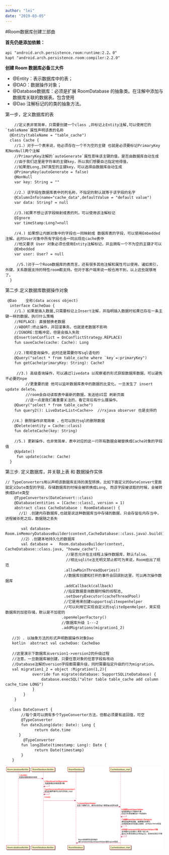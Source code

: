 ```yaml
---
author: "lei"
date: "2019-03-05"
---
```


#Room数据库创建三部曲

**首先仍是添加依赖：**

	api "android.arch.persistence.room:runtime:2.2。0"
	kapt "android.arch.persistence.room:compiler:2.2.0" 

**创建 Room 数据库必备三大件**

- @Entity：表示数据库中的表；
- @DAO：数据操作对象；
- @Database数据库：必须是扩展 RoomDatabase 的抽象类。在注解中添加与数据库关联的数据表。包含使用
-  @Dao 注解标记的的类的抽象方法。


第一步，定义数据库的表

		//定义表非常简单，只需要创建一个class ,并标记上Entity注解,可以使用它的`tableName`属性声明该表的名称
	  @Entity(tableName = "table_cache")
	  class Cache {
	    //1.）对于一个表来说，他必须存在一个不为空的主键 也就是必须要标记PrimaryKey和NonNull两个注解
	    //PrimaryKey注解的`autoGenerate`属性意味该主键的值，是否由数据库自动生成
	    //由于我们这里是字符串的主键key，所以我们想要自己指定他得值，
	    //如果是Long,INT类型的主键key，可以选择由数据库自动生成
	    @PrimaryKey(autoGenerate = false) 
	    @NonNull
	    var key: String = ""
	    
	    //2.）该字段在数据库表中的列名称，不指定的默认就等于该字段的名字
	    @ColumnInfo(name="cache_data",defaultValue = "default value")
	    var data: String? = null
	    
	    //3.)如果不想让该字段映射成表的列，可以使用该注解标记
	    @Ignore
	    var timeStamp:Long?=null
	    
	    //4.) 如果想让内嵌对象中的字段也一同映射成 数据库表的字段，可以使用Embedded注解。此时User对象中所有字段也会一同出现在cache表中
	    //他又要求 User 对象必须也使用Entity注解标记，并且拥有一个不为空的主键才可以   
	    @Embedded
	    var user: User? = null
	    
	     //5.)对于一个Room数据库的表而言，还有很多其他注解和属性可以使用，诸如索引，外键，关系数据支持的特性room都支持。但对于客户端来说一般也用不到，以上这些就够用了。
	  }

第二步.定义数据库数据操作对象

	 @Dao    全称(data access object)
	  interface CacheDao {
	    //1.）如果是插入数据,只需要标记上Insert注解，并指明插入数据时如果已存在一条主键一样的数据，执行什么策略
	    //REPLACE: 直接替换老数据
	    //ABORT:终止操作，并回滚事务，也就是老数据不影响
	    //IGNORE:忽略冲突，但是会插入失败
	    @Insert(onConflict = OnConflictStrategy.REPLACE)
	    fun saveCache(cache: Cache): Long
	    
	    //2.)常规查询操作，此时还是需要你写sql语句的
	    @Query("select * from table_cache where `key`=:primaryKey")
	    fun getCache(primaryKey: String): Cache?  
	   
	     //3.) 高级查询操作，可以通过livedata 以观察者的形式获取数据库数据，可以避免不必要的npe
	         //更重要的是 他可以监听数据库表中的数据的比变化。一旦发生了 insert update delete。
	         //room会自动读取表中最新的数据，发送给UI层 刷新页面
	         //这一点是我们着重要关注的，看它背后有什么骚操作。
	    @Query("select * from table_cache")
	    fun query2(): LiveData<List<Cache>>  //rxjava observer 也是支持的
	
	   //4.）删除操作非常简单 ，也可以执行sql的删除数据
	    @Delete(entity = Cache::class)
	    fun deleteCache(key: String)
	
	    //5.) 更新操作，也非常简单，表中对应的这一行所有数据会被替换成Cache对象的字段值
	    @Update()
	     fun update(cache: Cache)
	  }

第三步. 定义数据库，并关联上表 和 数据操作实体

	// TypeConverters用以声明该数据库支持的类型转换，比如下面定义的DateConvert里面就定义Date类型的字段，存储数据库的时候会被转换成Long, 而该字段被读取的时候，会被转换成Date类型
	    @TypeConverters(DateConvert::class) 
	    @Database(entities = [Cache::class], version = 1)
	    abstract class CacheDatabase : RoomDatabase() {
	      //1）.创建内存数据库,也就是说这种数据库当中存储的数据，只会存留在内存当中，进程被杀死之后，数据随之丢失
	      
	       val database=  Room.inMemoryDatabaseBuilder(context,CacheDatabase::class.java).build()
	       //2）.创建本地持久化的数据库
	       val database =   Room.databaseBuilder(context, CacheDatabase::class.java, "howow_cache").
	                           //是否允许在主线程上操作数据库，默认false。
	                           //相比sqlite法无明文禁止即可为来说，Room给出了规范
	                          .allowMainThreadQueries()
	                          //数据库创建和打开的事件会回调到这里，可以再次操作数据库
	                          .addCallback(callback)
	                          //指定数据查询数据时候的线程池,
	                          .setQueryExecutor(cacheThreadPool)
	                          //它是用来创建supportsqliteopenhelper
	                          //可以利用它实现自定义的sqliteOpenHelper，来实现数据库的加密存储，默认是不加密的
	                         .openHelperFactory()
	                         //数据库升级 1---2
	                         .addMigrations(migration1_2)
	                         
	   //3）. 以抽象方法的形式声明数据操作对象Dao
	   kotlin  abstract val cacheDao: CacheDao
	      
	   //这里演示下数据库从version1->version2的升级过程
	   //注意，一旦数据库被创建，只要任意对象的任意字段有改动
	   //Database注解的version字段都需要升级，同时需要指定升级的行为migration。
	   val migration1_2 = object :Migration(1,2){
	            override fun migrate(database: SupportSQLiteDatabase) {
	                database.execSQL("alter table table_cache add column cache_time LONG")
	            }
	        }
	    }
	
	  class DateConvert {
	       //每个类可以拥有多个TypeConverter方法，但都必须要有返回值，可空
	       @TypeConverter
	       fun date2Long(date: Date): Long {
	             return date.time
	      }
	        @TypeConverter
	       fun long2Date(timestamp: Long): Date {
	             return Date(timestamp)
	       }
	   }
	 
	 
![](imagers/01281d96.png)